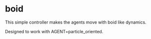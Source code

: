 # boid

This simple controller makes the agents move with boid like dynamics.

Designed to work with AGENT=particle_oriented.